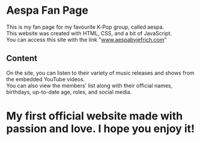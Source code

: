 # Aespa Fan Page

This is my fan page for my favourite K-Pop group, called aespa. <br>
This website was created with HTML, CSS, and a bit of JavaScript. <br>
You can access this site with the link "www.aespabyjefrich.com" <br>

## Content
On the site, you can listen to their variety of music releases and shows from the embedded YouTube videos. <br>
You can also view the members' list along with their official names, birthdays, up-to-date age, roles, and social media.

# My first official website made with passion and love. I hope you enjoy it!
